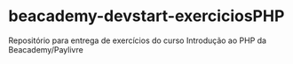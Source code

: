 # beacademy-devstart-exerciciosPHP
Repositório para entrega de exercícios do curso Introdução ao PHP da Beacademy/Paylivre

